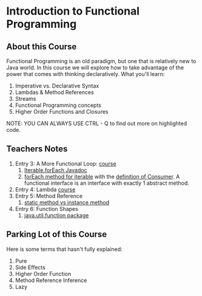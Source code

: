 # Introduction to Functional Programming
## About this Course

Functional Programming is an old paradigm, but one that is relatively new to Java world. In this course we will explore 
how to take advantage of the power that comes with thinking declaratively. What you'll learn:
1. Imperative vs. Declarative Syntax
2. Lambdas & Method References
3. Streams
4. Functional Programming concepts
5. Higher Order Functions and Closures

NOTE: YOU CAN ALWAYS USE CTRL - Q to find out more on highlighted code.

## Teachers Notes
1. Entry 3: A More Functional Loop: [course](https://teamtreehouse.com/library/a-more-functional-loop)
    1. [Iterable.forEach Javadoc](https://docs.oracle.com/javase/8/docs/api/java/lang/Iterable.html#forEach-java.util.function.Consumer-)
    2. [forEach method for iterable](https://docs.oracle.com/javase/8/docs/api/java/lang/Iterable.html#forEach-java.util.function.Consumer-)
    with the [definition of Consumer](https://docs.oracle.com/javase/8/docs/api/java/util/function/Consumer.html).
    A functional interface is an interface with exactly 1 abstract method.
2. Entry 4: Lambda [course](https://teamtreehouse.com/library/lambdas)
3. Entry 5: Method Reference
    1. [static method vs instance method](https://www.geeksforgeeks.org/static-methods-vs-instance-methods-java/)
4. Entry 6: Function Shapes
    1. [java.util.function package](https://docs.oracle.com/javase/8/docs/api/java/util/function/package-summary.html)
    

    
## Parking Lot of this Course
Here is some terms that hasn't fully explained:
1. Pure
2. Side Effects
3. Higher Order Function
4. Method Reference Inference
5. Lazy